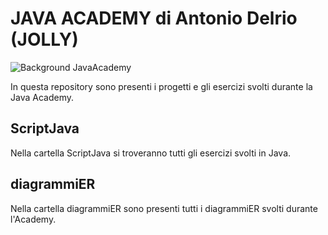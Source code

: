 # JAVA ACADEMY di Antonio Delrio (JOLLY)

![Background JavaAcademy](https://github.com/TheJolly01/javaAcademy/blob/main/JavaAcademy.png)

In questa repository sono presenti i progetti e gli esercizi svolti durante la Java Academy.

## ScriptJava
Nella cartella ScriptJava si troveranno tutti gli esercizi svolti in Java.

## diagrammiER
Nella cartella diagrammiER sono presenti tutti i diagrammiER svolti durante l'Academy.
